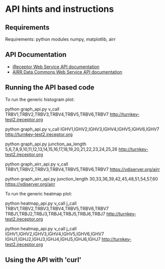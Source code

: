 # API hints and instructions

## Requirements

Requirements: python modules numpy, matplotlib, airr

## API Documentation

* [iReceptor Web Service API documentation](http://ireceptor.irmacs.sfu.ca/node/112)
* [AIRR Data Commons Web Service API documentation](https://github.com/airr-community/airr-standards/blob/metadata-docs/docs/api/overview.rst)

## Running the API based code

To run the generic histogram plot:

python graph_api.py v_call TRBV1,TRBV2,TRBV3,TRBV4,TRBV5,TRBV6,TRBV7 http://turnkey-test2.ireceptor.org

python graph_api.py v_call IGHV1,IGHV2,IGHV3,IGHV4,IGHV5,IGHV6,IGHV7 http://turnkey-test2.ireceptor.org

python graph_api.py junction_aa_length 5,6,7,8,9,10,11,12,13,14,15,16,17,18,19,20,21,22,23,24,25,26 http://turnkey-test2.ireceptor.org

python graph_airr_api.py v_call TRBV1,TRBV2,TRBV3,TRBV4,TRBV5,TRBV6,TRBV7 https://vdjserver.org/airr

 python graph_airr_api.py junction_length 30,33,36,39,42,45,48,51,54,57,60 https://vdjserver.org/airr

To run the generic heatmap plot:

python heatmap_api.py v_call j_call TRBV1,TRBV2,TRBV3,TRBV4,TRBV5,TRBV6,TRBV7 TRBJ1,TRBJ2,TRBJ3,TRBJ4,TRBJ5,TRBJ6,TRBJ7 http://turnkey-test2.ireceptor.org

python heatmap_api.py v_call j_call IGHV1,IGHV2,IGHV3,IGHV4,IGHV5,IGHV6,IGHV7 IGHJ1,IGHJ2,IGHJ3,IGHJ4,IGHJ5,IGHJ6,IGHJ7 http://turnkey-test2.ireceptor.org

## Using the API with 'curl'

